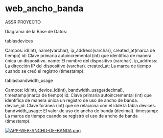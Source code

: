 # web_ancho_banda
ASSR PROYECTO

Diagrama de la Base de Datos:

tablasdevices

Campos: id(int), name(varchar), ip_address(varchar), created_at(marca de tiempo)
id: Clave primaria autoincremental (int) que identifica de manera única un dispositivo.
name: El nombre del dispositivo (varchar).
ip_address: La dirección IP del dispositivo (varchar).
created_at: La marca de tiempo cuando se creó el registro (timestamp).

tablasbandwidth_usage

Campos: id(int), device_id(int), bandwidth_usage(decimal), timestamp(marca de tiempo)
id: Clave primaria autoincremental (int) que identifica de manera única un registro de uso de ancho de banda.
device_id: Clave foránea (int) que se relaciona con el idde la tabla devices.
bandwidth_usage: El valor de uso de ancho de banda (decimal).
timestamp: La marca de tiempo cuando se registró el uso de ancho de banda (timestamp).

[![APP-WEB-ANCHO-DE-BANDA.png](https://i.postimg.cc/vmbfRY8p/APP-WEB-ANCHO-DE-BANDA.png)](https://postimg.cc/qNDzyd3L)


